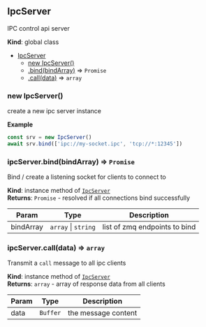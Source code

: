 <a name="IpcServer"></a>

## IpcServer
IPC control api server

**Kind**: global class  

* [IpcServer](#IpcServer)
    * [new IpcServer()](#new_IpcServer_new)
    * [.bind(bindArray)](#IpcServer+bind) ⇒ <code>Promise</code>
    * [.call(data)](#IpcServer+call) ⇒ <code>array</code>

<a name="new_IpcServer_new"></a>

### new IpcServer()
create a new ipc server instance

**Example**  
```js
const srv = new IpcServer()
await srv.bind(['ipc://my-socket.ipc', 'tcp://*:12345'])
```
<a name="IpcServer+bind"></a>

### ipcServer.bind(bindArray) ⇒ <code>Promise</code>
Bind / create a listening socket for clients to connect to

**Kind**: instance method of [<code>IpcServer</code>](#IpcServer)  
**Returns**: <code>Promise</code> - resolved if all connections bind successfully  

| Param | Type | Description |
| --- | --- | --- |
| bindArray | <code>array</code> \| <code>string</code> | list of zmq endpoints to bind |

<a name="IpcServer+call"></a>

### ipcServer.call(data) ⇒ <code>array</code>
Transmit a `call` message to all ipc clients

**Kind**: instance method of [<code>IpcServer</code>](#IpcServer)  
**Returns**: <code>array</code> - array of response data from all clients  

| Param | Type | Description |
| --- | --- | --- |
| data | <code>Buffer</code> | the message content |

